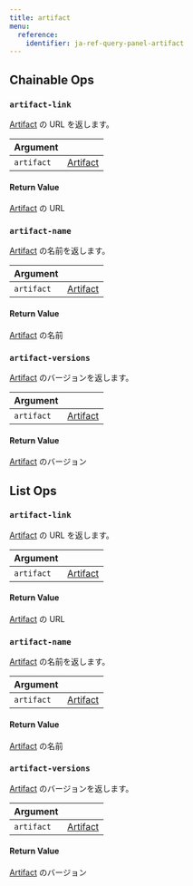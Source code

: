 ```yaml
---
title: artifact
menu:
  reference:
    identifier: ja-ref-query-panel-artifact
---
```


## Chainable Ops
<h3 id="artifact-link"><code>artifact-link</code></h3>

[Artifact](artifact.md) の URL を返します。

| Argument |  |
| :--- | :--- |
| `artifact` | [Artifact](artifact.md) |

#### Return Value
[Artifact](artifact.md) の URL

<h3 id="artifact-name"><code>artifact-name</code></h3>

[Artifact](artifact.md) の名前を返します。

| Argument |  |
| :--- | :--- |
| `artifact` | [Artifact](artifact.md) |

#### Return Value
[Artifact](artifact.md) の名前

<h3 id="artifact-versions"><code>artifact-versions</code></h3>

[Artifact](artifact.md) のバージョンを返します。

| Argument |  |
| :--- | :--- |
| `artifact` | [Artifact](artifact.md) |

#### Return Value
[Artifact](artifact.md) のバージョン


## List Ops
<h3 id="artifact-link"><code>artifact-link</code></h3>

[Artifact](artifact.md) の URL を返します。

| Argument |  |
| :--- | :--- |
| `artifact` | [Artifact](artifact.md) |

#### Return Value
[Artifact](artifact.md) の URL

<h3 id="artifact-name"><code>artifact-name</code></h3>

[Artifact](artifact.md) の名前を返します。

| Argument |  |
| :--- | :--- |
| `artifact` | [Artifact](artifact.md) |

#### Return Value
[Artifact](artifact.md) の名前

<h3 id="artifact-versions"><code>artifact-versions</code></h3>

[Artifact](artifact.md) のバージョンを返します。

| Argument |  |
| :--- | :--- |
| `artifact` | [Artifact](artifact.md) |

#### Return Value
[Artifact](artifact.md) のバージョン
